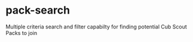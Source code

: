 # pack-search
Multiple criteria search and filter capabilty for finding potential Cub Scout Packs to join
